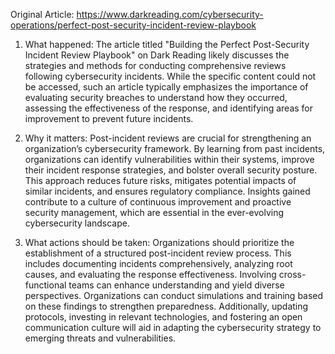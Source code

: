 Original Article: https://www.darkreading.com/cybersecurity-operations/perfect-post-security-incident-review-playbook

1) What happened:
The article titled "Building the Perfect Post-Security Incident Review Playbook" on Dark Reading likely discusses the strategies and methods for conducting comprehensive reviews following cybersecurity incidents. While the specific content could not be accessed, such an article typically emphasizes the importance of evaluating security breaches to understand how they occurred, assessing the effectiveness of the response, and identifying areas for improvement to prevent future incidents.

2) Why it matters:
Post-incident reviews are crucial for strengthening an organization’s cybersecurity framework. By learning from past incidents, organizations can identify vulnerabilities within their systems, improve their incident response strategies, and bolster overall security posture. This approach reduces future risks, mitigates potential impacts of similar incidents, and ensures regulatory compliance. Insights gained contribute to a culture of continuous improvement and proactive security management, which are essential in the ever-evolving cybersecurity landscape.

3) What actions should be taken:
Organizations should prioritize the establishment of a structured post-incident review process. This includes documenting incidents comprehensively, analyzing root causes, and evaluating the response effectiveness. Involving cross-functional teams can enhance understanding and yield diverse perspectives. Organizations can conduct simulations and training based on these findings to strengthen preparedness. Additionally, updating protocols, investing in relevant technologies, and fostering an open communication culture will aid in adapting the cybersecurity strategy to emerging threats and vulnerabilities.